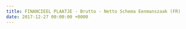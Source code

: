 ```yaml
---
title: FINANCIEEL PLAATJE - Brutto - Netto Schema Eenmanszaak (FR)
date: 2017-12-27 00:00:00 +0000
---
```


